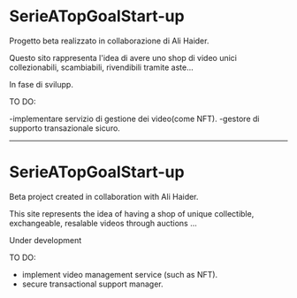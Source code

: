 # SerieATopGoalStart-up
Progetto beta realizzato in collaborazione di Ali Haider.

Questo sito rappresenta l'idea di avere uno shop di video unici collezionabili, scambiabili, rivendibili tramite aste...

In fase di svilupp.

TO DO:

-implementare servizio di gestione dei video(come NFT).
-gestore di supporto transazionale sicuro.

_____________________________________________________________________________________________________________________________

# SerieATopGoalStart-up
Beta project created in collaboration with Ali Haider.

This site represents the idea of ​​having a shop of unique collectible, exchangeable, resalable videos through auctions ...

Under development

TO DO:

- implement video management service (such as NFT).
- secure transactional support manager.
